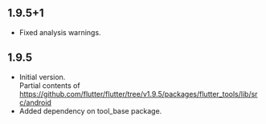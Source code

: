 ## 1.9.5+1
- Fixed analysis warnings.

## 1.9.5

- Initial version.  
Partial contents of https://github.com/flutter/flutter/tree/v1.9.5/packages/flutter_tools/lib/src/android
- Added dependency on tool_base package.

